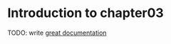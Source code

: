 # Introduction to chapter03

TODO: write [great documentation](http://jacobian.org/writing/what-to-write/)
